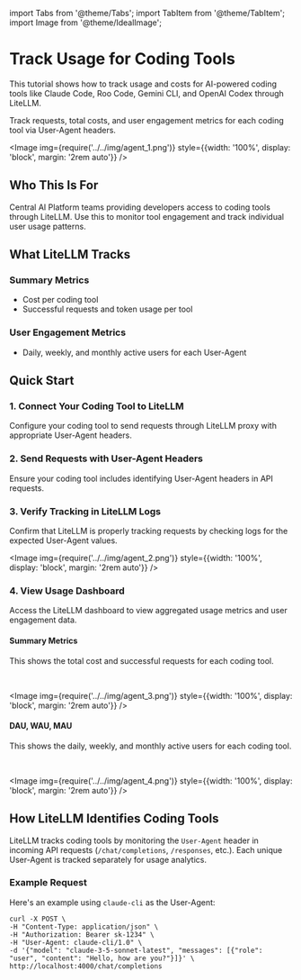 import Tabs from '@theme/Tabs';
import TabItem from '@theme/TabItem';
import Image from '@theme/IdealImage';

# Track Usage for Coding Tools

This tutorial shows how to track usage and costs for AI-powered coding tools like Claude Code, Roo Code, Gemini CLI, and OpenAI Codex through LiteLLM.

Track requests, total costs, and user engagement metrics for each coding tool via User-Agent headers.

<Image 
  img={require('../../img/agent_1.png')}
  style={{width: '100%', display: 'block', margin: '2rem auto'}}
/>


## Who This Is For

Central AI Platform teams providing developers access to coding tools through LiteLLM. Use this to monitor tool engagement and track individual user usage patterns.

## What LiteLLM Tracks

### Summary Metrics
- Cost per coding tool
- Successful requests and token usage per tool

### User Engagement Metrics  
- Daily, weekly, and monthly active users for each User-Agent 

## Quick Start

### 1. Connect Your Coding Tool to LiteLLM

Configure your coding tool to send requests through LiteLLM proxy with appropriate User-Agent headers.

### 2. Send Requests with User-Agent Headers

Ensure your coding tool includes identifying User-Agent headers in API requests.

### 3. Verify Tracking in LiteLLM Logs

Confirm that LiteLLM is properly tracking requests by checking logs for the expected User-Agent values.

<Image 
  img={require('../../img/agent_2.png')}
  style={{width: '100%', display: 'block', margin: '2rem auto'}}
/>

### 4. View Usage Dashboard

Access the LiteLLM dashboard to view aggregated usage metrics and user engagement data.

#### Summary Metrics

This shows the total cost and successful requests for each coding tool. 

<br/>

<Image 
  img={require('../../img/agent_3.png')}
  style={{width: '100%', display: 'block', margin: '2rem auto'}}
/>


#### DAU, WAU, MAU 

This shows the daily, weekly, and monthly active users for each coding tool. 

<br/>

<Image 
  img={require('../../img/agent_4.png')}
  style={{width: '100%', display: 'block', margin: '2rem auto'}}
/>




## How LiteLLM Identifies Coding Tools

LiteLLM tracks coding tools by monitoring the `User-Agent` header in incoming API requests (`/chat/completions`, `/responses`, etc.). Each unique User-Agent is tracked separately for usage analytics.

### Example Request

Here's an example using `claude-cli` as the User-Agent:

```shell
curl -X POST \
-H "Content-Type: application/json" \
-H "Authorization: Bearer sk-1234" \
-H "User-Agent: claude-cli/1.0" \
-d '{"model": "claude-3-5-sonnet-latest", "messages": [{"role": "user", "content": "Hello, how are you?"}]}' \
http://localhost:4000/chat/completions
```
